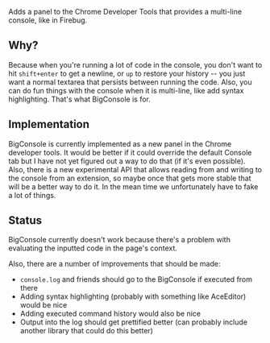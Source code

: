 Adds a panel to the Chrome Developer Tools that provides a multi-line console, like in Firebug.

## Why?

Because when you're running a lot of code in the console, you don't want to hit `shift+enter` to get a newline,
or `up` to restore your history -- you just want a normal textarea that persists between running the code.
Also, you can do fun things with the console when it is multi-line, like add syntax highlighting.
That's what BigConsole is for.

## Implementation

BigConsole is currently implemented as a new panel in the Chrome developer tools.
It would be better if it could override the default Console tab but I have not yet figured out a way to do that
(if it's even possible).
Also, there is a new experimental API that allows reading from and writing to the console from an extension,
so maybe once that gets more stable that will be a better way to do it.
In the mean time we unfortunately have to fake a lot of things.

## Status

BigConsole currently doesn't work because there's a problem with evaluating the inputted code in the page's context.

Also, there are a number of improvements that should be made:

- `console.log` and friends should go to the BigConsole if executed from there
- Adding syntax highlighting (probably with something like AceEditor) would be nice
- Adding executed command history would also be nice
- Output into the log should get prettified better (can probably include another library that could do this better)
